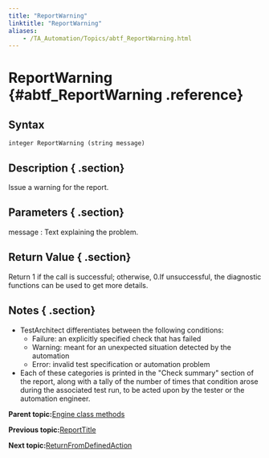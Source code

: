```yaml
--- 
title: "ReportWarning"
linktitle: "ReportWarning"
aliases: 
    - /TA_Automation/Topics/abtf_ReportWarning.html
---
```

# ReportWarning {#abtf_ReportWarning .reference}

## Syntax

`integer ReportWarning (string message)`

## Description { .section}

Issue a warning for the report.

## Parameters { .section}

message
:   Text explaining the problem.

## Return Value { .section}

Return 1 if the call is successful; otherwise, 0.If unsuccessful, the diagnostic functions can be used to get more details.

## Notes { .section}

-   TestArchitect differentiates between the following conditions:
    -   Failure: an explicitly specified check that has failed
    -   Warning: meant for an unexpected situation detected by the automation
    -   Error: invalid test specification or automation problem
-   Each of these categories is printed in the "Check summary" section of the report, along with a tally of the number of times that condition arose during the associated test run, to be acted upon by the tester or the automation engineer.

**Parent topic:**[Engine class methods](../../TA_Automation/Topics/abtf_Engine_classes.html)

**Previous topic:**[ReportTitle](../../TA_Automation/Topics/abtf_ReportTitle.html)

**Next topic:**[ReturnFromDefinedAction](../../TA_Automation/Topics/abtf_ReturnFromDefinedAction.html)

